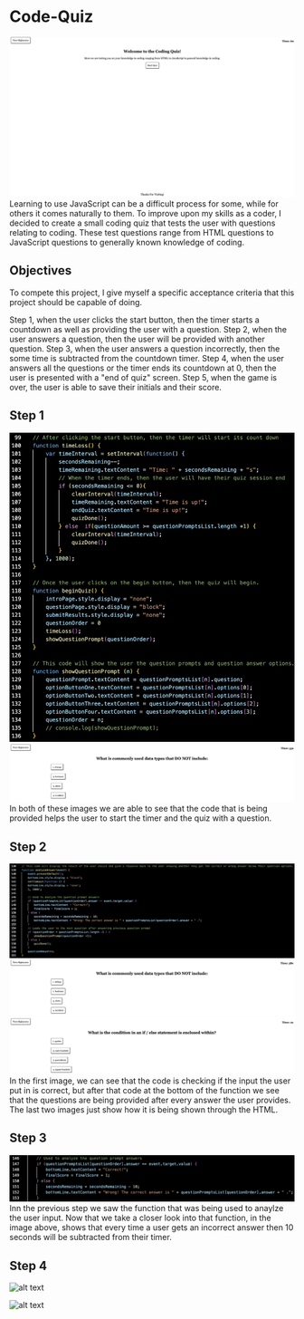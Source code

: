 # Code-Quiz
![Picture of Code Quiz project](./assets/Images/Code-Quiz.png)
Learning to use JavaScript can be a difficult process for some, while for others it comes naturally to them. To improve upon my skills as a coder, I decided to create a small coding quiz that tests the user with questions relating to coding. These test questions range from HTML questions to JavaScript questions to generally known knowledge of coding.

## Objectives
To compete this project, I give myself a specific acceptance criteria that this project should be capable of doing.

Step 1, when the user clicks the start button, then the timer starts a countdown as well as providing the user with a question.
Step 2, when the user answers a question, then the user will be provided with another question.
Step 3, when the user answers a question incorrectly, then the some time is subtracted from the countdown timer.
Step 4, when the user answers all the questions or the timer ends its countdown at 0, then the user is presented with a "end of quiz" screen.
Step 5, when the game is over, the user is able to save their initials and their score.

## Step 1
![This is a picture of code which completes step one](./assets/Images/Step-1-code.png)
![This is a picture of the webpage completing step one](./assets/Images/Step-1-Webpage.png)
In both of these images we are able to see that the code that is being provided helps the user to start the timer and the quiz with a question.

## Step 2
![Displays code that completes step two](./assets/Images/Step-2-Code.png)
![Displays image of step twp code working on the webpage](./assets/Images/Step-2-Webpage(1%3A2).png)
![Displays image of step twp code working on the webpage](./assets/Images/Step-2-Webpage(2%3A2).png)
In the first image, we can see that the code is checking if the input the user put in is correct, but after that code at the bottom of the function we see that the questions are being provided after every answer the user provides. The last two images just show how it is being shown through the HTML.

## Step 3
![Displays code for step three](./assets/Images/Step-3-Code.png)
Inn the previous step we saw the function that was being used to anaylze the user input. Now that we take a closer look into that function, in the image above, shows that every time a user gets an incorrect answer then 10 seconds will be subtracted from their timer.

## Step 4
![alt text]()



![alt text]()